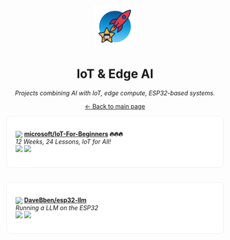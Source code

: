 <p align="center"><img src="../assets/awesome-logo.png" width="100" alt="Awesome Repos"/></p>
<h1 align="center">IoT & Edge AI</h1>
<p align="center"><i>Projects combining AI with IoT, edge compute, ESP32-based systems.</i></p>

<p align="center"><a href="../README.md">← Back to main page</a></p>

<div align="left" style="border:1px solid #eee; border-radius:10px; padding:18px 20px; background:#fff;">

<img src="https://avatars.githubusercontent.com/u/6154722?v=4" width="32" style="vertical-align:middle;"/> <strong><a href="https://github.com/microsoft/IoT-For-Beginners">microsoft/IoT-For-Beginners</a> 🔥🔥🔥</strong><br/>
<em>12 Weeks, 24 Lessons, IoT for All!</em><br/>
<span>
<a href="https://github.com/microsoft/IoT-For-Beginners/stargazers"><img src="https://img.shields.io/github/stars/microsoft/IoT-For-Beginners?style=flat-square&labelColor=343b41"></a>
<a href="https://github.com/microsoft/IoT-For-Beginners/network/members"><img src="https://img.shields.io/github/forks/microsoft/IoT-For-Beginners?style=flat-square&labelColor=343b41"></a>
</span>
</div><br><br>

<div align="left" style="border:1px solid #eee; border-radius:10px; padding:18px 20px; background:#fff;">

<img src="https://avatars.githubusercontent.com/u/12903207?v=4" width="32" style="vertical-align:middle;"/> <strong><a href="https://github.com/DaveBben/esp32-llm">DaveBben/esp32-llm</a> </strong><br/>
<em>Running a LLM on the ESP32</em><br/>
<span>
<a href="https://github.com/DaveBben/esp32-llm/stargazers"><img src="https://img.shields.io/github/stars/DaveBben/esp32-llm?style=flat-square&labelColor=343b41"></a>
<a href="https://github.com/DaveBben/esp32-llm/network/members"><img src="https://img.shields.io/github/forks/DaveBben/esp32-llm?style=flat-square&labelColor=343b41"></a>
</span>
</div><br><br>

